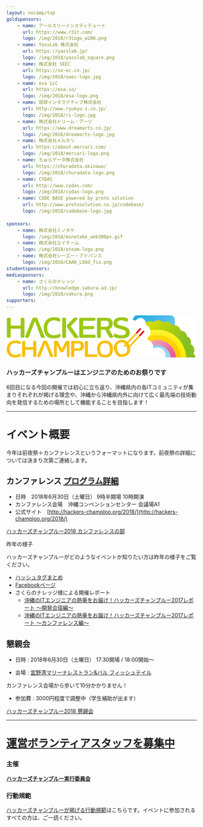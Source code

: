 ```yaml
---
layout: nocamp/top
goldsponsors:
    - name: アールスリーインスティテュート
      url: https://www.r3it.com/
      logo: /img/2018/r3logo_w200.png
    - name: YassLab 株式会社
      url: https://yasslab.jp/
      logo: /img/2018/yasslab_square.png
    - name: 株式会社 SEEC
      url: https://se-ec.co.jp/
      logo: /img/2018/seec-logo.jpg
    - name: esa LLC
      url: https://esa.io/
      logo: /img/2018/esa-logo.png
    - name: 琉球インタラクティブ株式会社
      url: http://www.ryukyu-i.co.jp/
      logo: /img/2018/ri-logo.jpg
    - name: 株式会社ドリーム・アーツ
      url: https://www.dreamarts.co.jp/
      logo: /img/2018/dreamarts-logo.jpg
    - name: 株式会社メルカリ
      url: https://about.mercari.com/
      logo: /img/2018/mercari-logo.png
    - name: ちゅらデータ株式会社
      url: https://churadata.okinawa/
      logo: /img/2018/churadata-logo.png
    - name: CYDAS
      url: http://www.cydas.com/
      logo: /img/2018/cydas-logo.png
    - name: CODE BASE powered by proto solution
      url: http://www.protosolution.co.jp/codebase/
      logo: /img/2018/codebase-logo.jpg

sponsors:
    - name: 株式会社ミノタケ
      logo: /img/2018/minotake_web300px.gif
    - name: 株式会社エイチーム
      logo: /img/2018/ateam-logo.png
    - name: 株式会社シーエー・アドバンス
      logo: /img/2018/CAAD_LOGO_fix.png
studentsponsors:
mediasponsors:
    - name: さくらのナレッジ
      url: http://knowledge.sakura.ad.jp/
      logo: /img/2018/sakura.png
supporters:
---
```



![ハッカーズチャンプルー](/img/logo/banner.png)


### ハッカーズチャンプルーはエンジニアのためのお祭りです

6回目になる今回の開催では初心に立ち返り、沖縄県内の各ITコミュニティが集まりそれぞれが掲げる理念や、沖縄から沖縄県内外に向けて広く最先端の技術動向を発信するための場所として機能することを目指します！

-----

# イベント概要

今年は前夜祭＋カンファレンスというフォーマットになります。前夜祭の詳細については決まり次第ご連絡します。

## カンファレンス [プログラム詳細](./program.html)

* 日時　2018年6月30日（土曜日） 9時半開場 10時開演
* カンファレンス会場　沖縄コンベンションセンター 会議場A1
* 公式サイト　[http://hackers-champloo.org/2018/](http://hackers-champloo.org/2018/)

<a class="doorkeeper-registration-widget" href="https://hackers-champloo.doorkeeper.jp/events/74338">ハッカーズチャンプルー2018 カンファレンスの部</a><script src="https://widgets.doorkeeper.jp/w/widget.js"></script>

<i class="fa fa-comments"></i> 昨年の様子

ハッカーズチャンプルーがどのようなイベントか知りたい方は昨年の様子をご覧ください。

* [ハッシュタグまとめ](https://togetter.com/li/1123496)
* [Facebookページ](https://www.facebook.com/hackerschamploo) 
* さくらのナレッジ様による開催レポート
  * [沖縄のITエンジニアの熱量をお届け！ハッカーズチャンプルー2017レポート 〜開発合宿編〜
  ](https://knowledge.sakura.ad.jp/9770/)
  * [沖縄のITエンジニアの熱量をお届け！ハッカーズチャンプルー2017レポート 〜カンファレンス編〜](https://knowledge.sakura.ad.jp/9821/)

<i class="fa fa-beer"></i> 懇親会
--------------------------------------------------------------------------------

- 日時 : 2018年6月30日（土曜日） 17:30開場 / 18:00開始〜

- 会場 : [宜野湾マリーナレストラン&バル フィッシュテイル](https://tabelog.com/okinawa/A4703/A470404/47012968/)

カンファレンス会場から歩いて10分かかりません！

- 参加費 : 3000円程度で調整中（学生補助が出ます）

<a class="doorkeeper-registration-widget" href="https://hackers-champloo.doorkeeper.jp/events/74339">ハッカーズチャンプルー2018 懇親会</a><script src="https://widgets.doorkeeper.jp/w/widget.js"></script>

--------------------------------------------------------------------------------

# [運営ボランティアスタッフを募集中](/2018/staff.html)

### 主催

**[ハッカーズチャンプルー実行委員会](/about.html)**

### 行動規範

[ハッカーズチャンプルーが掲げる行動規範](/policy.html)はこちらです。イベントに参加されるすべての方は、ご一読ください。

